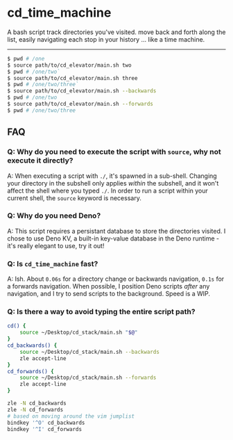 # cd_time_machine

A bash script track directories you've visited. move back and forth along the list, easily navigating each stop in your
history ... like a time machine.

---

```bash
$ pwd # /one
$ source path/to/cd_elevator/main.sh two
$ pwd # /one/two`
$ source path/to/cd_elevator/main.sh three
$ pwd # /one/two/three`
$ source path/to/cd_elevator/main.sh --backwards
$ pwd # /one/two
$ source path/to/cd_elevator/main.sh --forwards
$ pwd # /one/two/three
```

## FAQ

### Q: Why do you need to execute the script with `source`, why not execute it directly?

A: When executing a script with `./`, it's spawned in a sub-shell. Changing your directory in the subshell only applies
_within_ the subshell, and it won't affect the shell where you typed `./`. In order to run a script within your current
shell, the `source` keyword is necessary.

### Q: Why do you need Deno?

A: This script requires a persistant database to store the directories visited. I chose to use Deno KV, a built-in
key-value database in the Deno runtime - it's really elegant to use, try it out!

### Q: Is `cd_time_machine` fast?

A: Ish. About `0.06s` for a directory change or backwards navigation, `0.1s` for a forwards navigation. When possible, I
position Deno scripts _after_ any navigation, and I try to send scripts to the background. Speed is a WIP.

### Q: Is there a way to avoid typing the entire script path?

```bash
cd() {
    source ~/Desktop/cd_stack/main.sh "$@"
}
cd_backwards() {
    source ~/Desktop/cd_stack/main.sh --backwards
    zle accept-line
}
cd_forwards() {
    source ~/Desktop/cd_stack/main.sh --forwards
    zle accept-line
}

zle -N cd_backwards
zle -N cd_forwards
# based on moving around the vim jumplist
bindkey '^O' cd_backwards
bindkey '^I' cd_forwards
```

